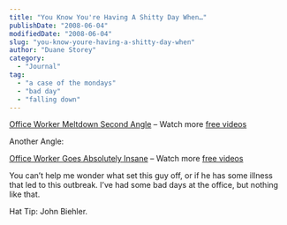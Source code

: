 ```yaml
---
title: "You Know You're Having A Shitty Day When…"
publishDate: "2008-06-04"
modifiedDate: "2008-06-04"
slug: "you-know-youre-having-a-shitty-day-when"
author: "Duane Storey"
category:
  - "Journal"
tag:
  - "a case of the mondays"
  - "bad day"
  - "falling down"
---
```


  
[Office Worker Meltdown Second Angle](http://www.break.com/index/office-worker-meltdown-second-angle.html) – Watch more [free videos](http://www.break.com/)

Another Angle:

  
[Office Worker Goes Absolutely Insane](http://www.break.com/index/office-worker-goes-absolutely-insane.html) – Watch more [free videos](http://www.break.com/)

You can’t help me wonder what set this guy off, or if he has some illness that led to this outbreak. I’ve had some bad days at the office, but nothing like that.

Hat Tip: John Biehler.